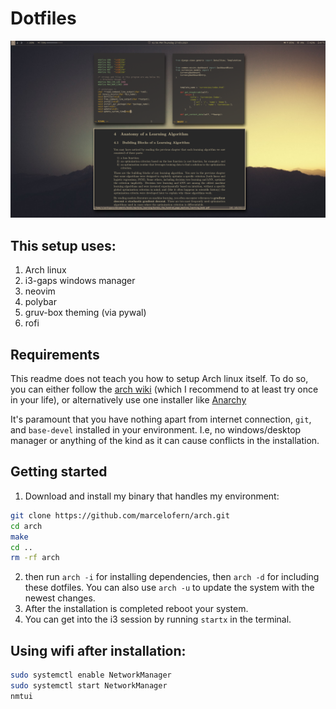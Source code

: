 # Dotfiles

![](pictures/example_1.png)

## This setup uses:
1) Arch linux
2) i3-gaps windows manager
3) neovim
4) polybar
5) gruv-box theming (via pywal)
6) rofi

## Requirements

This readme does not teach you how to setup Arch linux itself.
To do so, you can either follow the
[arch wiki](https://wiki.archlinux.org/index.php/Installation_guide)
(which I recommend to at least try once in your life), or alternatively use
one installer like [Anarchy](https://www.anarchylinux.org/)

It's paramount that you have nothing apart from internet connection, `git`,
and `base-devel` installed in your environment. I.e, no windows/desktop manager
or anything of the kind as it can cause conflicts in the installation.

## Getting started

1) Download and install my binary that handles my environment:
```sh
git clone https://github.com/marcelofern/arch.git
cd arch
make
cd ..
rm -rf arch
```
2) then run `arch -i` for installing dependencies, then `arch -d` for including
these dotfiles. You can also use `arch -u` to update the system with the
newest changes.
3) After the installation is completed reboot your system.
4) You can get into the i3 session by running `startx` in the terminal.

## Using wifi after installation:
```sh
sudo systemctl enable NetworkManager
sudo systemctl start NetworkManager
nmtui
```
